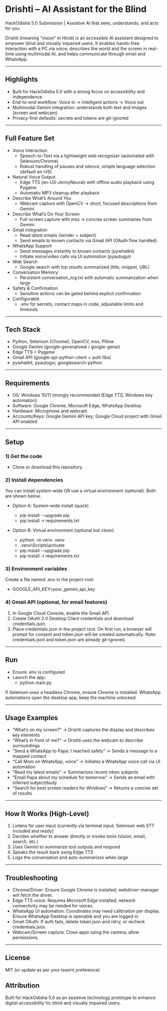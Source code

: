 # Drishti – AI Assistant for the Blind

HackOdisha 5.0 Submission | Assistive AI that sees, understands, and acts for you

Drishti (meaning “vision” in Hindi) is an accessible AI assistant designed to empower blind and visually impaired users. It enables hands-free interaction with a PC via voice, describes the world and the screen in real-time using multimodal AI, and helps communicate through email and WhatsApp.

---

## Highlights
- Built for HackOdisha 5.0 with a strong focus on accessibility and independence
- End-to-end workflow: Voice in → Intelligent actions → Voice out
- Multimodal Gemini integration: understands both text and images (screen and webcam)
- Privacy-first defaults: secrets and tokens are git-ignored

---

## Full Feature Set
- Voice Interaction
  - Speech-to-Text via a lightweight web recognizer (automated with Selenium/Chrome)
  - Robust handling of pauses and silence, simple language selection (default en-US)
- Natural Voice Output
  - Edge TTS (en-US-JennyNeural) with offline audio playback using Pygame
  - Automatic MP3 cleanup after playback
- Describe What’s Around You
  - Webcam capture with OpenCV → short, focused descriptions from Gemini
- Describe What’s On Your Screen
  - Full-screen capture with mss → concise screen summaries from Gemini
- Gmail Integration
  - Read latest emails (sender + subject)
  - Send emails to known contacts via Gmail API (OAuth flow handled)
- WhatsApp Support
  - Send messages instantly to known contacts (pywhatkit)
  - Initiate voice/video calls via UI automation (pyautogui)
- Web Search
  - Google search with top results summarized (title, snippet, URL)
- Conversation Memory
  - Persistent conversation_log.txt with automatic summarization when large
- Safety & Confirmation
  - Sensitive actions can be gated behind explicit confirmation
- Configurable
  - .env for secrets, contact maps in code, adjustable limits and timeouts

---

## Tech Stack
- Python, Selenium (Chrome), OpenCV, mss, Pillow
- Google Gemini (google-generativeai / google-genai)
- Edge TTS + Pygame
- Gmail API (google-api-python-client + auth libs)
- pywhatkit, pyautogui, googlesearch-python

---

## Requirements
- OS: Windows 10/11 strongly recommended (Edge TTS, Windows key automation)
- Software: Google Chrome, Microsoft Edge, WhatsApp Desktop
- Hardware: Microphone and webcam
- Accounts/Keys: Google Gemini API key; Google Cloud project with Gmail API enabled

---

## Setup

### 1) Get the code
- Clone or download this repository.

### 2) Install dependencies
You can install system-wide OR use a virtual environment (optional). Both are shown below.

- Option A: System-wide install (quick)
  - pip install --upgrade pip
  - pip install -r requirements.txt

- Option B: Virtual environment (optional but clean)
  - python -m venv .venv
  - .venv\Scripts\activate
  - pip install --upgrade pip
  - pip install -r requirements.txt

### 3) Environment variables
Create a file named .env in the project root:
- GOOGLE_API_KEY=your_gemini_api_key

### 4) Gmail API (optional, for email features)
1. In Google Cloud Console, enable the Gmail API.
2. Create OAuth 2.0 Desktop Client credentials and download credentials.json.
3. Place credentials.json in the project root. On first run, a browser will prompt for consent and token.json will be created automatically.
Note: credentials.json and token.json are already git-ignored.

---

## Run
- Ensure .env is configured
- Launch the app:
  - python main.py

If Selenium uses a headless Chrome, ensure Chrome is installed. WhatsApp automations open the desktop app; keep the machine unlocked.

---

## Usage Examples
- “What’s on my screen?” → Drishti captures the display and describes key elements
- “What’s in front of me?” → Drishti uses the webcam to describe surroundings
- “Send a WhatsApp to Papa: I reached safely” → Sends a message to a mapped contact
- “Call Mom on WhatsApp, voice” → Initiates a WhatsApp voice call via UI automation
- “Read my latest emails” → Summarizes recent inbox subjects
- “Email Papa about my schedule for tomorrow” → Sends an email with inferred subject/body
- “Search for best screen readers for Windows” → Returns a concise set of results

---

## How It Works (High-Level)
1. Listens for user input (currently via terminal input; Selenium web STT included and ready)
2. Decides whether to answer directly or invoke tools (vision, email, search, etc.)
3. Uses Gemini to summarize tool outputs and respond
4. Speaks the result back using Edge TTS
5. Logs the conversation and auto-summarizes when large

---


## Troubleshooting
- Chrome/Driver: Ensure Google Chrome is installed; webdriver-manager will fetch the driver.
- Edge TTS voice: Requires Microsoft Edge installed; network connectivity may be needed for voices.
- WhatsApp UI automation: Coordinates may need calibration per display. Ensure WhatsApp Desktop is openable and you are logged in.
- Gmail OAuth: If auth fails, delete token.json and retry, or recheck credentials.json.
- Webcam/Screen capture: Close apps using the camera; allow permissions.

---

## License
MIT (or update as per your team’s preference)

## Attribution
Built for HackOdisha 5.0 as an assistive technology prototype to enhance digital accessibility for blind and visually impaired users.